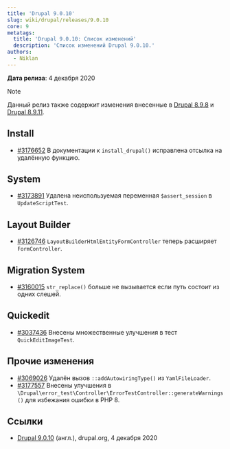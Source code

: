 ```yaml
---
title: 'Drupal 9.0.10'
slug: wiki/drupal/releases/9.0.10
core: 9
metatags:
  title: 'Drupal 9.0.10: Список изменений'
  description: 'Список изменений Drupal 9.0.10.'
authors:
  - Niklan
---
```


**Дата релиза**: 4 декабря 2020

> [!NOTE]
> Данный релиз также содержит изменения внесенные в [Drupal 8.9.8](../../../8/8.9.x/8.9.8/index.md) и [Drupal 8.9.11](../../../8/8.9.x/8.9.11/index.md).

## Install

- [#3176652](https://www.drupal.org/project/drupal/issues/3176652) В документации к `install_drupal()` исправлена отсылка на удалённую функцию.

## System

- [#3173891](https://www.drupal.org/project/drupal/issues/3173891) Удалена неиспользуемая переменная `$assert_session` в `UpdateScriptTest`.

## Layout Builder

- [#3126746](https://www.drupal.org/project/drupal/issues/3126746) `LayoutBuilderHtmlEntityFormController` теперь расширяет `FormController`.

## Migration System

- [#3160015](https://www.drupal.org/project/drupal/issues/3160015) `str_replace()` больше не вызывается если путь состоит из одних слешей.

## Quickedit

- [#3037436](https://www.drupal.org/project/drupal/issues/3037436) Внесены множественные улучшения в тест `QuickEditImageTest`.

## Прочие изменения

- [#3069026](https://www.drupal.org/project/drupal/issues/3069026) Удалён вызов `::addAutowiringType()` из `YamlFileLoader`.
- [#3177557](https://www.drupal.org/project/drupal/issues/3177557) Внесены улучшения в `\Drupal\error_test\Controller\ErrorTestController::generateWarnings()` для избежания ошибки в PHP 8.

## Ссылки

- [Drupal 9.0.10](https://www.drupal.org/project/drupal/releases/9.0.10) (англ.), drupal.org, 4 декабря 2020